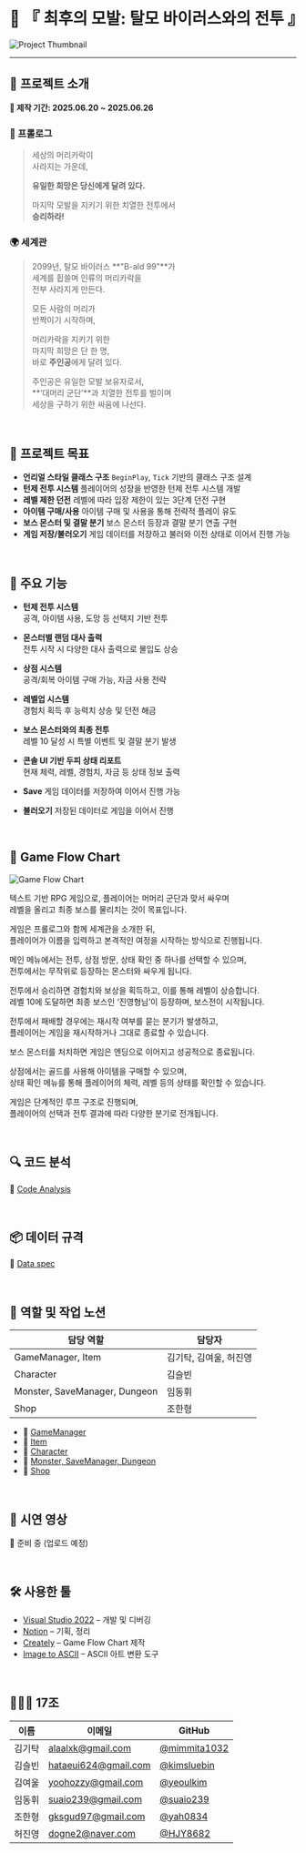 # 🧠 『 최후의 모발: 탈모 바이러스와의 전투 』

![Project Thumbnail](project_thumbnail.png)

---

## 📖 프로젝트 소개

**📆 제작 기간: 2025.06.20 ~ 2025.06.26**

### 📜 프롤로그  
> 세상의 머리카락이  
> 사라지는 가운데,  
>
> **유일한 희망은 당신에게 달려 있다.**  
>
> 마지막 모발을 지키기 위한 치열한 전투에서  
> **승리하라!**

### 🌍 세계관  
> 2099년, 탈모 바이러스 **"B-ald 99"**가  
> 세계를 휩쓸며 인류의 머리카락을  
> 전부 사라지게 만든다.  
>
> 모든 사람의 머리가  
> 반짝이기 시작하며,  
>
> 머리카락을 지키기 위한  
> 마지막 희망은 단 한 명,  
> 바로 **주인공**에게 달려 있다.  
>
> 주인공은 유일한 모발 보유자로서,  
> **‘대머리 군단’**과 치열한 전투를 벌이며  
> 세상을 구하기 위한 싸움에 나선다.

<br>

## 🎯 프로젝트 목표

- **언리얼 스타일 클래스 구조**
  `BeginPlay`, `Tick` 기반의 클래스 구조 설계
- **턴제 전투 시스템**
  플레이어의 성장을 반영한 턴제 전투 시스템 개발
- **레벨 제한 던전**
  레벨에 따라 입장 제한이 있는 3단계 던전 구현
- **아이템 구매/사용**
  아이템 구매 및 사용을 통해 전략적 플레이 유도
- **보스 몬스터 및 결말 분기**
  보스 몬스터 등장과 결말 분기 연출 구현
- **게임 저장/불러오기**
  게임 데이터를 저장하고 불러와 이전 상태로 이어서 진행 가능

<br>

## 🧩 주요 기능

- **턴제 전투 시스템**  
  공격, 아이템 사용, 도망 등 선택지 기반 전투

- **몬스터별 랜덤 대사 출력**   
  전투 시작 시 다양한 대사 출력으로 몰입도 상승

- **상점 시스템**  
  공격/회복 아이템 구매 가능, 자금 사용 전략

- **레벨업 시스템**  
  경험치 획득 후 능력치 상승 및 던전 해금

- **보스 몬스터와의 최종 전투**  
  레벨 10 달성 시 특별 이벤트 및 결말 분기 발생

- **콘솔 UI 기반 두피 상태 리포트**  
  현재 체력, 레벨, 경험치, 자금 등 상태 정보 출력

- **Save**
  게임 데이터를 저장하여 이어서 진행 가능

- **불러오기** 
  저장된 데이터로 게임을 이어서 진행

<br>

## 🔁 Game Flow Chart

![Game Flow Chart](gameflowchart.png)


텍스트 기반 RPG 게임으로, 플레이어는 머머리 군단과 맞서 싸우며  
레벨을 올리고 최종 보스를 물리치는 것이 목표입니다.

게임은 프롤로그와 함께 세계관을 소개한 뒤,  
플레이어가 이름을 입력하고 본격적인 여정을 시작하는 방식으로 진행됩니다.

메인 메뉴에서는 전투, 상점 방문, 상태 확인 중 하나를 선택할 수 있으며,  
전투에서는 무작위로 등장하는 몬스터와 싸우게 됩니다.

전투에서 승리하면 경험치와 보상을 획득하고, 이를 통해 레벨이 상승합니다.  
레벨 10에 도달하면 최종 보스인 ‘진영형님’이 등장하며, 보스전이 시작됩니다.

전투에서 패배할 경우에는 재시작 여부를 묻는 분기가 발생하고,  
플레이어는 게임을 재시작하거나 그대로 종료할 수 있습니다.

보스 몬스터를 처치하면 게임은 엔딩으로 이어지고 성공적으로 종료됩니다.

상점에서는 골드를 사용해 아이템을 구매할 수 있으며,  
상태 확인 메뉴를 통해 플레이어의 체력, 레벨 등의 상태를 확인할 수 있습니다.

게임은 단계적인 루프 구조로 진행되며,  
플레이어의 선택과 전투 결과에 따라 다양한 분기로 전개됩니다.

<br>

## 🔍 코드 분석  

🔗 [Code Analysis](https://www.notion.so/kimyeoul/Code-Analysis-21dcf60eefb680a5ade6c291a2a0c618)

<br>

## 📦 데이터 규격   

🔗 [Data spec](https://www.notion.so/kimyeoul/Data-spec-21dcf60eefb680fabf95eabc4146623a)

<br>

## 👥 역할 및 작업 노션

| 담당 역할 | 담당자 |
|-----------|--------|
| GameManager, Item| 김기탁, 김여울, 허진영 |
| Character | 김슬빈 |
| Monster, SaveManager, Dungeon | 임동휘 |
| Shop | 조한형 |

- 🔗 [GameManager](https://www.notion.so/kimyeoul/GameManager-217cf60eefb680a0a364f36bddd7ac15)
- 🔗 [Item](https://www.notion.so/kimyeoul/Item-218cf60eefb680e18974ea8fd56f7499)
- 🔗 [Character](https://www.notion.so/kimyeoul/Character-218cf60eefb680e88adde76a4bb12992)
- 🔗 [Monster, SaveManager, Dungeon](https://www.notion.so/kimyeoul/Monster-218cf60eefb680038bcfc422e9b17903)
- 🔗 [Shop](https://www.notion.so/kimyeoul/Shop-218cf60eefb680bda8b9f886ef89811c)

<br>

## 🎥 시연 영상

🔗 준비 중 (업로드 예정)

<br>

## 🛠 사용한 툴

- [Visual Studio 2022](https://visualstudio.microsoft.com/vs/) – 개발 및 디버깅
- [Notion](https://www.notion.so/kimyeoul/CH-2-RPG-218cf60eefb680b288bbfd44698b999c) – 기획, 정리
- [Creately](https://app.creately.com/d/sJeIGyQL8LT/edit) – Game Flow Chart 제작
- [Image to ASCII](https://www.asciiart.eu/image-to-ascii) – ASCII 아트 변환 도구

<br>

## 🧑‍🤝‍🧑 17조

| 이름 | 이메일 | GitHub |
|------|--------|--------|
| 김기탁 | alaalxk@gmail.com | [@mimmita1032](https://github.com/mimmita1032) |
| 김슬빈 | hataeui624@gmail.com | [@kimsluebin](https://github.com/kimsluebin) |
| 김여울 | yoohozzy@gmail.com| [@yeoulkim](https://github.com/yeoulkim) |
| 임동휘 | suaio239@gmail.com | [@suaio239](https://github.com/suaio239) |
| 조한형 | gksgud97@gmail.com | [@yah0834](https://github.com/yah0834) |
| 허진영 | dogne2@naver.com | [@HJY8682](https://github.com/HJY8682) |
